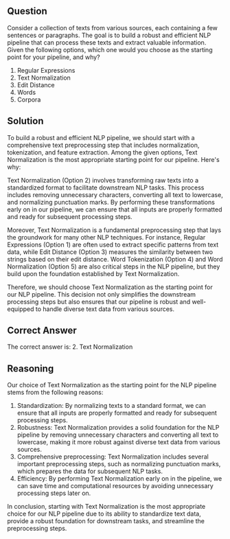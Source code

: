 ## Question

Consider a collection of texts from various sources, each containing a few sentences or paragraphs. The goal is to build a robust and efficient NLP pipeline that can process these texts and extract valuable information. Given the following options, which one would you choose as the starting point for your pipeline, and why?

1. Regular Expressions
2. Text Normalization
3. Edit Distance
4. Words
5. Corpora

## Solution

To build a robust and efficient NLP pipeline, we should start with a comprehensive text preprocessing step that includes normalization, tokenization, and feature extraction. Among the given options, Text Normalization is the most appropriate starting point for our pipeline. Here's why:

Text Normalization (Option 2) involves transforming raw texts into a standardized format to facilitate downstream NLP tasks. This process includes removing unnecessary characters, converting all text to lowercase, and normalizing punctuation marks. By performing these transformations early on in our pipeline, we can ensure that all inputs are properly formatted and ready for subsequent processing steps.

Moreover, Text Normalization is a fundamental preprocessing step that lays the groundwork for many other NLP techniques. For instance, Regular Expressions (Option 1) are often used to extract specific patterns from text data, while Edit Distance (Option 3) measures the similarity between two strings based on their edit distance. Word Tokenization (Option 4) and Word Normalization (Option 5) are also critical steps in the NLP pipeline, but they build upon the foundation established by Text Normalization.

Therefore, we should choose Text Normalization as the starting point for our NLP pipeline. This decision not only simplifies the downstream processing steps but also ensures that our pipeline is robust and well-equipped to handle diverse text data from various sources.

## Correct Answer

The correct answer is: 2. Text Normalization

## Reasoning

Our choice of Text Normalization as the starting point for the NLP pipeline stems from the following reasons:

1. Standardization: By normalizing texts to a standard format, we can ensure that all inputs are properly formatted and ready for subsequent processing steps.
2. Robustness: Text Normalization provides a solid foundation for the NLP pipeline by removing unnecessary characters and converting all text to lowercase, making it more robust against diverse text data from various sources.
3. Comprehensive preprocessing: Text Normalization includes several important preprocessing steps, such as normalizing punctuation marks, which prepares the data for subsequent NLP tasks.
4. Efficiency: By performing Text Normalization early on in the pipeline, we can save time and computational resources by avoiding unnecessary processing steps later on.

In conclusion, starting with Text Normalization is the most appropriate choice for our NLP pipeline due to its ability to standardize text data, provide a robust foundation for downstream tasks, and streamline the preprocessing steps.